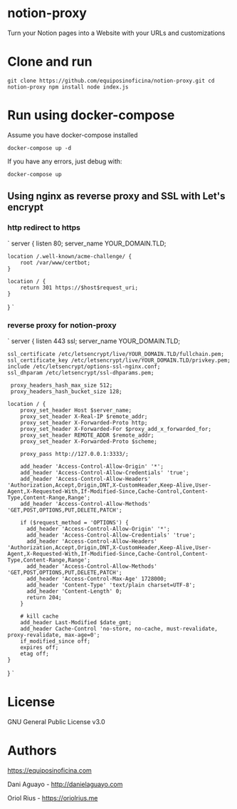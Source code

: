 # notion-proxy
Turn your Notion pages into a Website with your URLs and customizations

# Clone and run

`
git clone https://github.com/equiposinoficina/notion-proxy.git
cd notion-proxy
npm install
node index.js
`

# Run using docker-compose

Assume you have docker-compose installed

`
docker-compose up -d
`

If you have any errors, just debug with:

`
docker-compose up
`


## Using nginx as reverse proxy and SSL with Let's encrypt

### http redirect to https
`
server {
    listen 80;
    server_name YOUR_DOMAIN.TLD;

    location /.well-known/acme-challenge/ {
        root /var/www/certbot;
    }

    location / {
        return 301 https://$host$request_uri;
    }
}
`

### reverse proxy for notion-proxy
`
server {
    listen 443 ssl;
    server_name YOUR_DOMAIN.TLD;

    ssl_certificate /etc/letsencrypt/live/YOUR_DOMAIN.TLD/fullchain.pem;
    ssl_certificate_key /etc/letsencrypt/live/YOUR_DOMAIN.TLD/privkey.pem;
    include /etc/letsencrypt/options-ssl-nginx.conf;
    ssl_dhparam /etc/letsencrypt/ssl-dhparams.pem;

     proxy_headers_hash_max_size 512;
     proxy_headers_hash_bucket_size 128; 

    location / {
        proxy_set_header Host $server_name;
        proxy_set_header X-Real-IP $remote_addr;
        proxy_set_header X-Forwarded-Proto http;
        proxy_set_header X-Forwarded-For $proxy_add_x_forwarded_for;
        proxy_set_header REMOTE_ADDR $remote_addr;
        proxy_set_header X-Forwarded-Proto $scheme;
        
        proxy_pass http://127.0.0.1:3333/;

        add_header 'Access-Control-Allow-Origin' '*';
        add_header 'Access-Control-Allow-Credentials' 'true';
        add_header 'Access-Control-Allow-Headers' 'Authorization,Accept,Origin,DNT,X-CustomHeader,Keep-Alive,User-Agent,X-Requested-With,If-Modified-Since,Cache-Control,Content-Type,Content-Range,Range';
        add_header 'Access-Control-Allow-Methods' 'GET,POST,OPTIONS,PUT,DELETE,PATCH';

        if ($request_method = 'OPTIONS') {
          add_header 'Access-Control-Allow-Origin' '*';
          add_header 'Access-Control-Allow-Credentials' 'true';
          add_header 'Access-Control-Allow-Headers' 'Authorization,Accept,Origin,DNT,X-CustomHeader,Keep-Alive,User-Agent,X-Requested-With,If-Modified-Since,Cache-Control,Content-Type,Content-Range,Range';
          add_header 'Access-Control-Allow-Methods' 'GET,POST,OPTIONS,PUT,DELETE,PATCH';
          add_header 'Access-Control-Max-Age' 1728000;
          add_header 'Content-Type' 'text/plain charset=UTF-8';
          add_header 'Content-Length' 0;
          return 204;
        }

        # kill cache
        add_header Last-Modified $date_gmt;
        add_header Cache-Control 'no-store, no-cache, must-revalidate, proxy-revalidate, max-age=0';
        if_modified_since off;
        expires off;
        etag off;
    }
}
`

# License
GNU General Public License v3.0

# Authors
https://equiposinoficina.com

Dani Aguayo - http://danielaguayo.com

Oriol Rius - https://oriolrius.me
